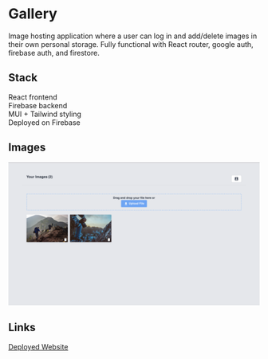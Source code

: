 #  Gallery

Image hosting application where a user can log in and add/delete images in their own personal storage. Fully functional with React router, google auth, firebase auth, and firestore. 

## Stack
React frontend  
Firebase backend  
MUI + Tailwind styling  
Deployed on Firebase  

## Images

![wide-preview](https://github.com/nyozov/gallery/blob/master/src/assets/preview-wide.png?raw=true)

## Links

[Deployed Website](https://coherent-server-332620.web.app/)

